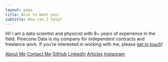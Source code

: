 ```yaml
---
layout: page
title: Nice to meet you!
subtitle: How can I help?
---
```


Hi! I am a data scientist and physicist with 8+ years of experience in the field. Pinecone Data is my company for independent contracts and freelance work. If you're interested in working with me, please [get in touch](/workwithme/)!

<div class="button-link-container">
    <a target="_blank" href="/about/">About Me</a>
    <a target="_blank" href="/workwithme/">Contact Me</a>
    <a target="_blank" href="https://github.com/pineconedata">GitHub</a>
    <a target="_blank" href="https://linkedin.com/in/EmilyRCreager">LinkedIn</a>
    <a target="_blank" href="/">Articles</a>
    <a target="_blank" href="https://www.instagram.com/pinecone.data/">Instagram</a>
</div>
